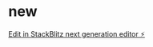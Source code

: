 # new

[Edit in StackBlitz next generation editor ⚡️](https://stackblitz.com/~/github.com/bout0047/new)